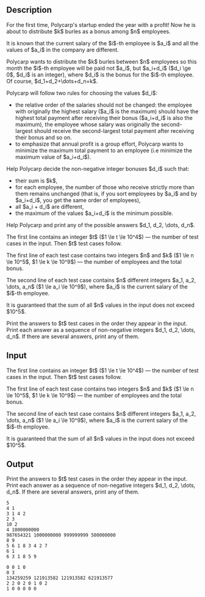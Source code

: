 ## Description

<div><p>For the first time, Polycarp's startup ended the year with a profit! Now he is about to distribute $k$ burles as a bonus among $n$ employees.</p><p>It is known that the current salary of the $i$-th employee is $a_i$ and all the values of $a_i$ in the company are <span class="tex-font-style-bf">different</span>.</p><p>Polycarp wants to distribute the $k$ burles between $n$ employees so this month the $i$-th employee will be paid not $a_i$, but $a_i+d_i$ ($d_i \ge 0$, $d_i$ is an integer), where $d_i$ is the bonus for the $i$-th employee. Of course, $d_1+d_2+\dots+d_n=k$.</p><p>Polycarp will follow two rules for choosing the values $d_i$:</p><ul> <li> the relative order of the salaries should not be changed: the employee with originally the highest salary ($a_i$ is the maximum) should have the highest total payment after receiving their bonus ($a_i+d_i$ is also the maximum), the employee whose salary was originally the second-largest should receive the second-largest total payment after receiving their bonus and so on. </li><li> to emphasize that annual profit is a group effort, Polycarp wants to <span class="tex-font-style-bf">minimize</span> the maximum total payment to an employee (i.e minimize the maximum value of $a_i+d_i$). </li></ul><p>Help Polycarp decide the non-negative integer bonuses $d_i$ such that:</p><ul> <li> their sum is $k$, </li><li> for each employee, the number of those who receive <span class="tex-font-style-bf">strictly more</span> than them remains unchanged (that is, if you sort employees by $a_i$ and by $a_i+d_i$, you get the same order of employees), </li><li> all $a_i + d_i$ are different, </li><li> the maximum of the values $a_i+d_i$ is the minimum possible. </li></ul><p>Help Polycarp and print any of the possible answers $d_1, d_2, \dots, d_n$.</p></div><div class="input-specification"><p>The first line contains an integer $t$ ($1 \le t \le 10^4$) — the number of test cases in the input. Then $t$ test cases follow.</p><p>The first line of each test case contains two integers $n$ and $k$ ($1 \le n \le 10^5$, $1 \le k \le 10^9$)&nbsp;— the number of employees and the total bonus.</p><p>The second line of each test case contains $n$ <span class="tex-font-style-bf">different</span> integers $a_1, a_2, \dots, a_n$ ($1 \le a_i \le 10^9$), where $a_i$ is the current salary of the $i$-th employee.</p><p>It is guaranteed that the sum of all $n$ values in the input does not exceed $10^5$.</p></div><div class="output-specification"><p>Print the answers to $t$ test cases in the order they appear in the input. Print each answer as a sequence of non-negative integers $d_1, d_2, \dots, d_n$. If there are several answers, print any of them.</p></div>

## Input

<p>The first line contains an integer $t$ ($1 \le t \le 10^4$) — the number of test cases in the input. Then $t$ test cases follow.</p><p>The first line of each test case contains two integers $n$ and $k$ ($1 \le n \le 10^5$, $1 \le k \le 10^9$)&nbsp;— the number of employees and the total bonus.</p><p>The second line of each test case contains $n$ <span class="tex-font-style-bf">different</span> integers $a_1, a_2, \dots, a_n$ ($1 \le a_i \le 10^9$), where $a_i$ is the current salary of the $i$-th employee.</p><p>It is guaranteed that the sum of all $n$ values in the input does not exceed $10^5$.</p>

## Output

<p>Print the answers to $t$ test cases in the order they appear in the input. Print each answer as a sequence of non-negative integers $d_1, d_2, \dots, d_n$. If there are several answers, print any of them.</p>





```input1
5
4 1
3 1 4 2
2 3
10 2
4 1000000000
987654321 1000000000 999999999 500000000
8 9
5 6 1 8 3 4 2 7
6 1
6 3 1 8 5 9
```




```output1
0 0 1 0 
0 3 
134259259 121913582 121913582 621913577 
2 2 0 2 0 1 0 2 
1 0 0 0 0 0
```


